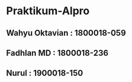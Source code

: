 # Praktikum-Alpro

## Wahyu Oktavian : 1800018-059
## Fadhlan MD     : 1800018-236
## Nurul          : 1900018-150
